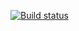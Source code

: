 [![Build status](https://ci.appveyor.com/api/projects/status/8tcg60jycv8i8ewp?svg=true)](https://ci.appveyor.com/project/OlegBirykov/ajs-9-2)
